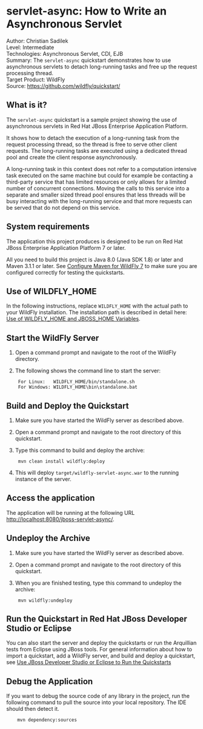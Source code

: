 servlet-async: How to Write an Asynchronous Servlet
===================================================
Author: Christian Sadilek  
Level: Intermediate  
Technologies: Asynchronous Servlet, CDI, EJB  
Summary: The `servlet-async` quickstart demonstrates how to use asynchronous servlets to detach long-running tasks and free up the request processing thread.  
Target Product: WildFly  
Source: <https://github.com/wildfly/quickstart/>  

What is it?
-----------

The `servlet-async` quickstart is a sample project showing the use of asynchronous servlets in Red Hat JBoss Enterprise Application Platform.
 
It shows how to detach the execution of a long-running task from the request processing thread, so the thread is free
to serve other client requests. The long-running tasks are executed using a dedicated thread pool and create the
client response asynchronously.
 
A long-running task in this context does not refer to a computation intensive task executed on the same machine but
could for example be contacting a third-party service that has limited resources or only allows for a limited number
of concurrent connections. Moving the calls to this service into a separate and smaller sized thread pool ensures
that less threads will be busy interacting with the long-running service and that more requests can be served that do
not depend on this service.

System requirements
-------------------

The application this project produces is designed to be run on Red Hat JBoss Enterprise Application Platform 7 or later. 

All you need to build this project is Java 8.0 (Java SDK 1.8) or later and Maven 3.1.1 or later. See [Configure Maven for WildFly 7](https://github.com/jboss-developer/jboss-developer-shared-resources/blob/master/guides/CONFIGURE_MAVEN_JBOSS_EAP7.md#configure-maven-to-build-and-deploy-the-quickstarts) to make sure you are configured correctly for testing the quickstarts.


Use of WILDFLY_HOME
---------------

In the following instructions, replace `WILDFLY_HOME` with the actual path to your WildFly installation. The installation path is described in detail here: [Use of WILDFLY_HOME and JBOSS_HOME Variables](https://github.com/jboss-developer/jboss-developer-shared-resources/blob/master/guides/USE_OF_EAP7_HOME.md#use-of-eap_home-and-jboss_home-variables).


Start the WildFly Server
-------------------------

1. Open a command prompt and navigate to the root of the WildFly directory.
2. The following shows the command line to start the server:

        For Linux:   WILDFLY_HOME/bin/standalone.sh
        For Windows: WILDFLY_HOME\bin\standalone.bat


Build and Deploy the Quickstart
-------------------------

1. Make sure you have started the WildFly server as described above.
2. Open a command prompt and navigate to the root directory of this quickstart.
3. Type this command to build and deploy the archive:

        mvn clean install wildfly:deploy

4. This will deploy `target/wildfly-servlet-async.war` to the running instance of the server.


Access the application 
---------------------

The application will be running at the following URL <http://localhost:8080/jboss-servlet-async/>.


Undeploy the Archive
--------------------

1. Make sure you have started the WildFly server as described above.
2. Open a command prompt and navigate to the root directory of this quickstart.
3. When you are finished testing, type this command to undeploy the archive:

        mvn wildfly:undeploy


Run the Quickstart in Red Hat JBoss Developer Studio or Eclipse
-------------------------------------
You can also start the server and deploy the quickstarts or run the Arquillian tests from Eclipse using JBoss tools. For general information about how to import a quickstart, add a WildFly server, and build and deploy a quickstart, see [Use JBoss Developer Studio or Eclipse to Run the Quickstarts](https://github.com/jboss-developer/jboss-developer-shared-resources/blob/master/guides/USE_JBDS.md#use-jboss-developer-studio-or-eclipse-to-run-the-quickstarts) 


Debug the Application
------------------------------------

If you want to debug the source code of any library in the project, run the following command to pull the source into your local repository. The IDE should then detect it.

        mvn dependency:sources


